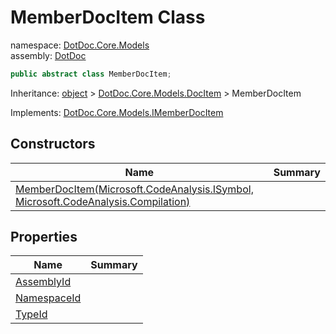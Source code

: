 ﻿# MemberDocItem Class

namespace: [DotDoc\.Core\.Models](../DotDoc.Core.Models.md)<br />
assembly: [DotDoc](../../DotDoc.md)



```csharp
public abstract class MemberDocItem;
```

Inheritance: [object](https://docs.microsoft.com/dotnet/api/System.Object) > [DotDoc\.Core\.Models\.DocItem](../../DotDoc/DotDoc.Core.Models/DocItem.md) > MemberDocItem

Implements: [DotDoc\.Core\.Models\.IMemberDocItem](../../DotDoc/DotDoc.Core.Models/IMemberDocItem.md)

## Constructors

| Name | Summary |
|------|---------|
| [MemberDocItem\(Microsoft\.CodeAnalysis\.ISymbol, Microsoft\.CodeAnalysis\.Compilation\)](./MemberDocItem/$ctor.md) |  |

## Properties

| Name | Summary |
|------|---------|
| [AssemblyId](./MemberDocItem/AssemblyId.md) |  |
| [NamespaceId](./MemberDocItem/NamespaceId.md) |  |
| [TypeId](./MemberDocItem/TypeId.md) |  |

